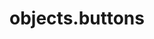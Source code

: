 ---
layout: documentation-single
title: objects.buttons
section: objects
package: objects.buttons
---